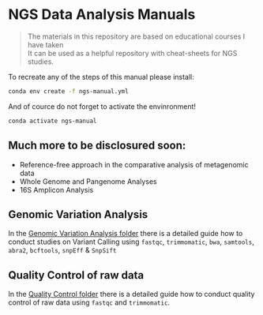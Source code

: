 # NGS Data Analysis Manuals

> The materials in this repository are based on educational courses I have taken<br>
> It can be used as a helpful repository with cheat-sheets for NGS studies.

To recreate any of the steps of this manual please install:

```bash
conda env create -f ngs-manual.yml
```

And of cource do not forget to activate the envinronment!

```bash
conda activate ngs-manual
```

## Much more to be disclosured soon:
- Reference-free approach in the comparative analysis of metagenomic data
- Whole Genome and Pangenome Analyses
- 16S Amplicon Analysis

## Genomic Variation Analysis

In the [Genomic Variation Analysis folder](2%20-%20Genomic%20Variation%20Analysis) there is a detailed guide how to conduct studies on Variant Calling using `fastqc`, `trimmomatic`, `bwa`, `samtools`, `abra2`, `bcftools`, `snpEff` & `SnpSift`

## Quality Control of raw data

In the [Quality Control folder](1%20-%20Quality%20Control) there is a detailed guide how to conduct quality control of raw data using `fastqc` and `trimmomatic`.
